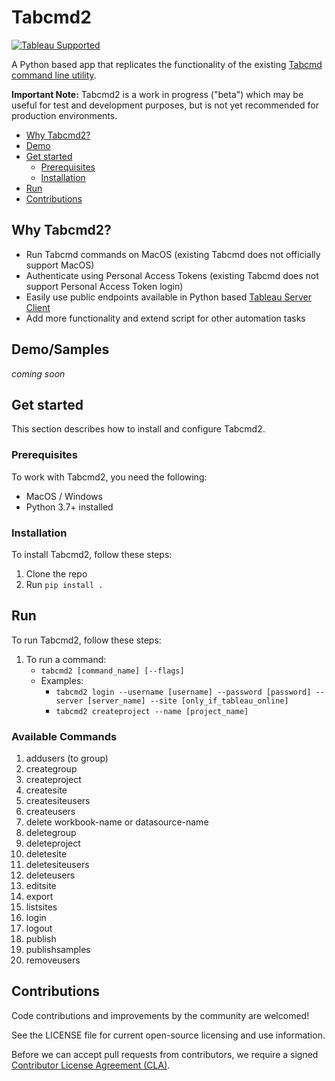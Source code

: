 # Tabcmd2

[![Tableau Supported](https://img.shields.io/badge/Support%20Level-Tableau%20Supported-53bd92.svg)](https://www.tableau.com/support-levels-it-and-developer-tools)

A Python based app that replicates the functionality of the existing [Tabcmd command line utility](https://help.tableau.com/current/server/en-us/tabcmd.htm).

**Important Note:** Tabcmd2 is a work in progress ("beta") which may be useful for test and development purposes, but is not yet recommended for production environments.

* [Why Tabcmd2\?](#whytabcmd2)
* [Demo](#demo)
* [Get started](#get-started)
  * [Prerequisites](#prerequisites)
  * [Installation](#installation)
* [Run](#run)
* [Contributions](#contributions)

## Why Tabcmd2?

* Run Tabcmd commands on MacOS (existing Tabcmd does not officially support MacOS)
* Authenticate using Personal Access Tokens (existing Tabcmd does not support Personal Access Token login)
* Easily use public endpoints available in Python based [Tableau Server Client](https://github.com/tableau/server-client-python/)
* Add more functionality and extend script for other automation tasks

## Demo/Samples

_coming soon_

## Get started

This section describes how to install and configure Tabcmd2.

### Prerequisites

To work with Tabcmd2, you need the following:

* MacOS / Windows
* Python 3.7+ installed

### Installation

To install Tabcmd2, follow these steps:

1. Clone the repo
2. Run `pip install .`

## Run

To run Tabcmd2, follow these steps:

1. To run a command:
    * `tabcmd2 [command_name] [--flags]`
    * Examples:
        * `tabcmd2 login --username [username] --password [password] --server [server_name] --site [only_if_tableau_online]`
        * `tabcmd2 createproject --name [project_name]`

### Available Commands

1. addusers (to group)
2. creategroup
3. createproject
4. createsite
5. createsiteusers
6. createusers
7. delete workbook-name or datasource-name
8. deletegroup
9. deleteproject
10. deletesite
11. deletesiteusers
12. deleteusers
13. editsite
14. export
15. listsites
16. login
17. logout
18. publish
19. publishsamples
20. removeusers

## Contributions

Code contributions and improvements by the community are welcomed!

See the LICENSE file for current open-source licensing and use information.

Before we can accept pull requests from contributors, we require a signed [Contributor License Agreement (CLA)](http://tableau.github.io/contributing.html).
